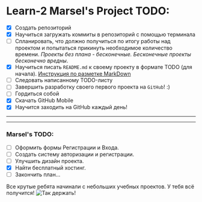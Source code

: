 # Learn-2 Marsel's Project TODO:

- [x] Создать репозиторий
- [x] Научиться загружать коммиты в репозиторий с помощью терминала
- [ ] Спланировать, что должно получиться по итогу работы над проектом и попытаться прикинуть необходимое количество времени. _Проекты без плана - бесконечные. Бесконечные проекты бесконечно вредны_.
- [x] Научиться писать `README.md` к своему проекту в формате TODO (для начала). [Инструкция по разметке MarkDown](https://paulradzkov.com/2014/markdown_cheatsheet/)
- [ ] Следовать написанному TODO-листу
- [ ] Завершить разработку своего первого проекта на `GitHub`! :)
- [ ] Гордиться собой
- [x] Скачать GitHub Mobile
- [x] Научится заходить на GitHub каждый день!
***
***
### Marsel's TODO:
- [ ] Оформить формы Регистрации и Входа.
- [ ] Создать систему авторизации и регистрации.
- [ ] Улучшить дизайн проекта.
- [x] Найти бесплатный хостинг.
- [ ] Закончить план...

Все крутые ребята начинали с небольших учебных проектов. У тебя всё получится!
![Так держать!](https://vkclub.su/_data/stickers/chipanddale/sticker_vk_chipanddale_019.png)